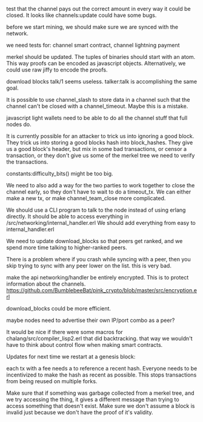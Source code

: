 test that the channel pays out the correct amount in every way it could be closed. It looks like channels:update could have some bugs.


before we start mining, we should make sure we are synced with the network.



we need tests for:
channel smart contract,
channel lightning payment

merkel should be updated. The tuples of binaries should start with an atom. This way proofs can be encoded as javascript objects.
Alternatively, we could use raw jiffy to encode the proofs.


download blocks talk/1 seems useless. talker:talk is accomplishing the same goal.

It is possible to use channel_slash to store data in a channel such that the channel can't be closed with a channel_timeout.
Maybe this is a mistake.

javascript light wallets need to be able to do all the channel stuff that full nodes do.

It is currently possible for an attacker to trick us into ignoring a good block. They trick us into storing a good blocks hash into block_hashes. They give us a good block's header, but mix in some bad transactions, or censor a transaction, or they don't give us some of the merkel tree we need to verify the transactions.

constants:difficulty_bits() might be too big.


We need to also add a way for the two parties to work together to close the channel early, so they don't have to wait to do a timeout_tx. We can either make a new tx, or make channel_team_close more complicated.


We should use a CLI program to talk to the node instead of using erlang directly.
It should be able to access everything in /src/networking/internal_handler.erl
We should add everything from easy to internal_handler.erl

We need to update download_blocks so that peers get ranked, and we spend more time talking to higher-ranked peers.

There is a problem where if you crash while syncing with a peer, then you skip trying to sync with any peer lower on the list. this is very bad.

make the api networking/handler be entirely encrypted. This is to protect information about the channels. https://github.com/BumblebeeBat/pink_crypto/blob/master/src/encryption.erl

download_blocks could be more efficient.

maybe nodes need to advertise their own IP/port combo as a peer?

It would be nice if there were some macros for chalang/src/compiler_lisp2.erl that did backtracking. that way we wouldn't have to think about control flow when making smart contracts.


Updates for next time we restart at a genesis block:


each tx with a fee needs a to reference a recent hash. Everyone needs to be incentivized to make the hash as recent as possible. This stops transactions from being reused on multiple forks.


Make sure that if something was garbage collected from a merkel tree, and we try accessing the thing, it gives a different message than trying to access something that doesn't exist. Make sure we don't assume a block is invalid just because we don't have the proof of it's validity.

